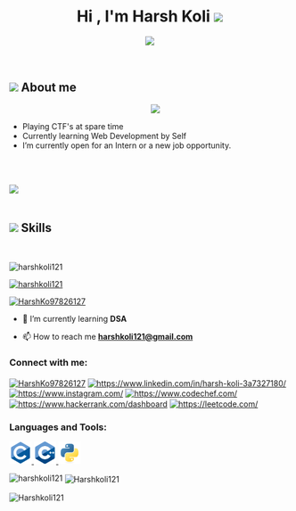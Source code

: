 <h1 align="center"><b>Hi , I'm Harsh Koli </b><img src="https://media.giphy.com/media/hvRJCLFzcasrR4ia7z/giphy.gif" width="35"></h1>

<p align="center">
  <a href="https://github.com/DenverCoder1/readme-typing-svg"><img src="https://readme-typing-svg.herokuapp.com?font=Time+New+Roman&color=cyan&size=25&center=true&vCenter=true&width=600&height=100&lines=Hey!!+Its+me+Harsh+koli..&hearts;++;Photographer+PhotoEditor;Computer+Science+Student,;CTF+Newbie,;Active+Learner/Researcher,;Love+to+learn+new+stuffs..<3"></a>
</p>




<br>

## <picture><img src = "https://github.com/Harshkoli121/Harshkoli121/raw/main/assets/mdImages/about_me.gif" width = 50px></picture> **About me**

<picture> <img align="right" src="https://github.com/Harshkoli121/Harshkoli121/raw/main/assets/mdImages/Right_Side.gif" width = 250px></picture>

<br>

- Playing CTF's at spare time
- Currently learning Web Development by Self
- I’m currently open for an Intern or a new job opportunity.

<br><br>

<img src="https://user-images.githubusercontent.com/73097560/115834477-dbab4500-a447-11eb-908a-139a6edaec5c.gif"><br><br>

## <img src="https://media2.giphy.com/media/QssGEmpkyEOhBCb7e1/giphy.gif?cid=ecf05e47a0n3gi1bfqntqmob8g9aid1oyj2wr3ds3mg700bl&rid=giphy.gif" width ="25"><b> Skills</b>
<br>

<p align="center">



  
  
<p align="left"> <img src="https://komarev.com/ghpvc/?username=Harshkoli121&label=Profile%20views&color=0e75b6&style=flat" alt="harshkoli121" /> </p>

<p align="left"> <a href="https://github.com/ryo-ma/github-profile-trophy"><img src="https://github-profile-trophy.vercel.app/?username=Harshkoli121" alt="harshkoli121" /></a> </p>

<p align="left"> <a href="https://twitter.com/HarshKo97826127" target="blank"><img src="https://img.shields.io/twitter/follow/HarshKo97826127?logo=twitter&style=for-the-badge" alt="HarshKo97826127" /></a> </p>

- 🌱 I’m currently learning **DSA**

- 📫 How to reach me **harshkoli121@gmail.com**

<h3 align="left">Connect with me:</h3>
<p align="left">
<a href="https://twitter.com/HarshKo97826127" target="blank"><img align="center" src="https://raw.githubusercontent.com/rahuldkjain/github-profile-readme-generator/master/src/images/icons/Social/twitter.svg" alt="HarshKo97826127" height="30" width="40" /></a>
<a href=https://www.linkedin.com/feed/ target="blank"><img align="center" src="https://raw.githubusercontent.com/rahuldkjain/github-profile-readme-generator/master/src/images/icons/Social/linked-in-alt.svg" alt="https://www.linkedin.com/in/harsh-koli-3a7327180/" height="30" width="40" /></a>
<a href=https://www.facebook.com/ height="30" width="40" /></a>
<a href="https://www.instagram.com/harsh__koli_/" target="blank"><img align="center" src="https://raw.githubusercontent.com/rahuldkjain/github-profile-readme-generator/master/src/images/icons/Social/instagram.svg" alt="https://www.instagram.com/" height="30" width="40" /></a>
<a href=["https://www.codechef.com/users/harshkoli121"](https://www.codechef.com/) target="blank"><img align="center" src="https://cdn.jsdelivr.net/npm/simple-icons@3.1.0/icons/codechef.svg" alt="https://www.codechef.com/" height="30" width="40" /></a>
<a href=["https://www.hackerrank.com/harshkoli121"](https://www.hackerrank.com/dashboard) target="blank"><img align="center" src="https://raw.githubusercontent.com/rahuldkjain/github-profile-readme-generator/master/src/images/icons/Social/hackerrank.svg" alt="https://www.hackerrank.com/dashboard" height="30" width="40" /></a>
<a href=["https://leetcode.com/harshkoli121/"](https://leetcode.com/) target="blank"><img align="center" src="https://raw.githubusercontent.com/rahuldkjain/github-profile-readme-generator/master/src/images/icons/Social/leet-code.svg" alt="https://leetcode.com/" height="30" width="40" /></a>
</p>

<h3 align="left">Languages and Tools:</h3>
<p align="left"> <a href="https://www.cprogramming.com/" target="_blank" rel="noreferrer"> <img src="https://raw.githubusercontent.com/devicons/devicon/master/icons/c/c-original.svg" alt="c" width="40" height="40"/> </a> <a href="https://www.w3schools.com/cpp/" target="_blank" rel="noreferrer"> <img src="https://raw.githubusercontent.com/devicons/devicon/master/icons/cplusplus/cplusplus-original.svg" alt="cplusplus" width="40" height="40"/> </a> <a href="https://www.python.org" target="_blank" rel="noreferrer"> <img src="https://raw.githubusercontent.com/devicons/devicon/master/icons/python/python-original.svg" alt="python" width="40" height="40"/> </a> </p>

<p><img align="left" src="https://github-readme-stats.vercel.app/api/top-langs?username=Harshkoli121&show_icons=true&locale=en&layout=compact" alt="harshkoli121" /></p>

<p>&nbsp;<img align="center" src="https://github-readme-stats.vercel.app/api?username=Harshkoli121&show_icons=true&locale=en" alt="Harshkoli121" /></p>

<p><img align="center" src="https://github-readme-streak-stats.herokuapp.com/?user=Harshkoli121&" alt="Harshkoli121" /></p>
